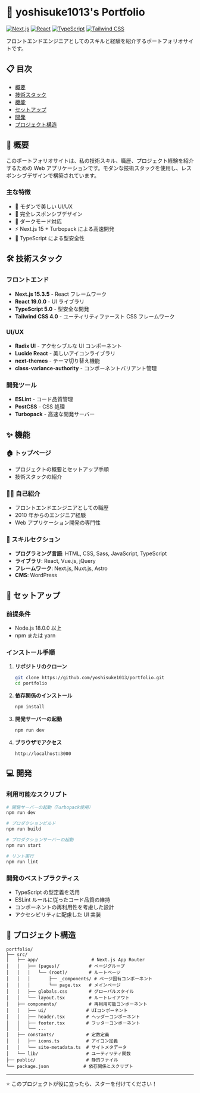 # 🚀 yoshisuke1013's Portfolio

[![Next.js](https://img.shields.io/badge/Next.js-15.3.5-black?style=flat-square&logo=next.js)](https://nextjs.org/)
[![React](https://img.shields.io/badge/React-19.0.0-blue?style=flat-square&logo=react)](https://reactjs.org/)
[![TypeScript](https://img.shields.io/badge/TypeScript-5.0-blue?style=flat-square&logo=typescript)](https://www.typescriptlang.org/)
[![Tailwind CSS](https://img.shields.io/badge/Tailwind_CSS-4.0-38B2AC?style=flat-square&logo=tailwind-css)](https://tailwindcss.com/)

フロントエンドエンジニアとしてのスキルと経験を紹介するポートフォリオサイトです。

## 📋 目次

- [概要](#概要)
- [技術スタック](#技術スタック)
- [機能](#機能)
- [セットアップ](#セットアップ)
- [開発](#開発)
- [プロジェクト構造](#プロジェクト構造)

## 📖 概要

このポートフォリオサイトは、私の技術スキル、職歴、プロジェクト経験を紹介するための Web アプリケーションです。モダンな技術スタックを使用し、レスポンシブデザインで構築されています。

### 主な特徴

- 🎨 モダンで美しい UI/UX
- 📱 完全レスポンシブデザイン
- 🌙 ダークモード対応
- ⚡ Next.js 15 + Turbopack による高速開発
- 🔧 TypeScript による型安全性

## 🛠 技術スタック

### フロントエンド

- **Next.js 15.3.5** - React フレームワーク
- **React 19.0.0** - UI ライブラリ
- **TypeScript 5.0** - 型安全な開発
- **Tailwind CSS 4.0** - ユーティリティファースト CSS フレームワーク

### UI/UX

- **Radix UI** - アクセシブルな UI コンポーネント
- **Lucide React** - 美しいアイコンライブラリ
- **next-themes** - テーマ切り替え機能
- **class-variance-authority** - コンポーネントバリアント管理

### 開発ツール

- **ESLint** - コード品質管理
- **PostCSS** - CSS 処理
- **Turbopack** - 高速な開発サーバー

## ✨ 機能

### 🏠 トップページ

- プロジェクトの概要とセットアップ手順
- 技術スタックの紹介

### 👨‍💻 自己紹介

- フロントエンドエンジニアとしての職歴
- 2010 年からのエンジニア経験
- Web アプリケーション開発の専門性

### 🎯 スキルセクション

- **プログラミング言語**: HTML, CSS, Sass, JavaScript, TypeScript
- **ライブラリ**: React, Vue.js, jQuery
- **フレームワーク**: Next.js, Nuxt.js, Astro
- **CMS**: WordPress

## 🚀 セットアップ

### 前提条件

- Node.js 18.0.0 以上
- npm または yarn

### インストール手順

1. **リポジトリのクローン**

   ```bash
   git clone https://github.com/yoshisuke1013/portfolio.git
   cd portfolio
   ```

2. **依存関係のインストール**

   ```bash
   npm install
   ```

3. **開発サーバーの起動**

   ```bash
   npm run dev
   ```

4. **ブラウザでアクセス**
   ```
   http://localhost:3000
   ```

## 💻 開発

### 利用可能なスクリプト

```bash
# 開発サーバーの起動（Turbopack使用）
npm run dev

# プロダクションビルド
npm run build

# プロダクションサーバーの起動
npm run start

# リント実行
npm run lint
```

### 開発のベストプラクティス

- TypeScript の型定義を活用
- ESLint ルールに従ったコード品質の維持
- コンポーネントの再利用性を考慮した設計
- アクセシビリティに配慮した UI 実装

## 📁 プロジェクト構造

```
portfolio/
├── src/
│   ├── app/                    # Next.js App Router
│   │   ├── (pages)/           # ページグループ
│   │   │   └── (root)/        # ルートページ
│   │   │       ├── _components/ # ページ固有コンポーネント
│   │   │       └── page.tsx   # メインページ
│   │   ├── globals.css        # グローバルスタイル
│   │   └── layout.tsx         # ルートレイアウト
│   ├── components/            # 再利用可能コンポーネント
│   │   ├── ui/               # UIコンポーネント
│   │   ├── header.tsx        # ヘッダーコンポーネント
│   │   ├── footer.tsx        # フッターコンポーネント
│   │   └── ...
│   ├── constants/            # 定数定義
│   │   ├── icons.ts          # アイコン定義
│   │   └── site-metadata.ts  # サイトメタデータ
│   └── lib/                  # ユーティリティ関数
├── public/                   # 静的ファイル
└── package.json             # 依存関係とスクリプト
```

---

⭐ このプロジェクトが役に立ったら、スターを付けてください！
